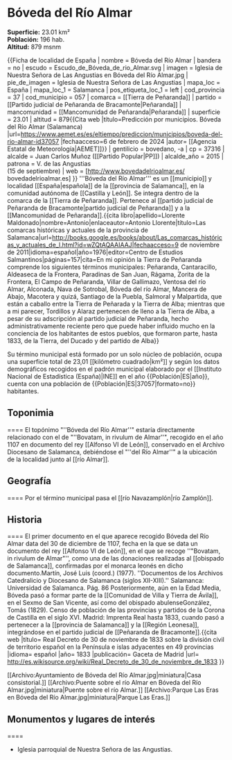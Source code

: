 # Bóveda del Río Almar

**Superficie:** 23.01 km²  
**Población:** 196 hab.  
**Altitud:** 879 msnm  

{{Ficha de localidad de España
| nombre = Bóveda del Río Almar
| bandera = no
| escudo = Escudo_de_Bóveda_de_rio_Almar.svg
| imagen = Iglesia de Nuestra Señora de Las Angustias en Bóveda del Río Almar.jpg
| pie_de_imagen = Iglesia de Nuestra Señora de Las Angustias
| mapa_loc = España
| mapa_loc_1 = Salamanca
| pos_etiqueta_loc_1 = left
| cod_provincia = 37
| cod_municipio = 057
| comarca = [[Tierra de Peñaranda]]
| partido = [[Partido judicial de Peñaranda de Bracamonte|Peñaranda]]
| mancomunidad = [[Mancomunidad de Peñaranda|Peñaranda]]
| superficie = 23.01
| altitud = 879<ref>{{Cita web |título=Predicción por municipios. Bóveda del Río Almar (Salamanca) |url=https://www.aemet.es/es/eltiempo/prediccion/municipios/boveda-del-rio-almar-id37057 |fechaacceso=6 de febrero de 2024 |autor= [[Agencia Estatal de Meteorología|AEMET]]}}</ref>
| gentilicio = bovedano, -a
| cp = 37316
| alcalde = Juan Carlos Muñoz ([[Partido Popular|PP]])
| alcalde_año = 2015
| patrona = V. de las Angustias<br />(15 de septiembre)
| web = [http://www.bovedadelrioalmar.es/ bovedadelrioalmar.es]
}}
'''Bóveda del Río Almar''' es un [[municipio]] y localidad [[España|española]] de la [[provincia de Salamanca]], en la comunidad autónoma de [[Castilla y León]]. Se integra dentro de la comarca de la [[Tierra de Peñaranda]]. Pertenece al [[partido judicial de Peñaranda de Bracamonte|partido judicial de Peñaranda]] y a la [[Mancomunidad de Peñaranda]].<ref name=ref_duplicada_1>{{cita libro|apellido=Llorente Maldonado|nombre=Antonio|enlaceautor=Antonio Llorente|título=Las comarcas históricas y actuales de la provincia de Salamanca|url=http://books.google.es/books/about/Las_comarcas_históricas_y_actuales_de_l.html?id=wZQtAQAAIAAJ|fechaacceso=9 de noviembre de 2011|idioma=español|año=1976|editor=Centro de Estudios Salmantinos|páginas=157|cita=En mi opinión la Tierra de Peñaranda comprende los siguientes términos municipales: Peñaranda, Cantaracillo, Aldeaseca de la Frontera, Paradinas de San Juan, Rágama, Zorita de la Frontera, El Campo de Peñaranda, Villar de Gallimazo, Ventosa del río Almar, Alconada, Nava de Sotrobal, Bóveda del río Almar, Mancera de Abajo, Macotera y quizá, Santiago de la Puebla, Salmoral y Malpartida, que están a caballo entre la Tierra de Peñarada y la Tierra de Alba; mientras que a mi parecer, Tordillos y Alaraz pertenecen de lleno a la Tierra de Alba, a pesar de su adscripción al partido judicial de Peñaranda, hecho administrativamente reciente pero que puede haber influido mucho en la conciencia de los habitantes de estos pueblos, que formaron parte, hasta 1833, de la Tierra, del Ducado y del partido de Alba}}</ref>

Su término municipal está formado por un solo núcleo de población, ocupa una superficie total de 23,01&nbsp;[[kilómetro cuadrado|km²]] y según los datos demográficos recogidos en el padrón municipal elaborado por el [[Instituto Nacional de Estadística (España)|INE]] en el año {{Población|ES|año}}, cuenta con una población de {{Población|ES|37057|formato=no}} habitantes.

## Toponimia

====
El topónimo "''Bóveda del Río Almar''" estaría directamente relacionado con el de "''Bovatam, in rivulum de Almar''", recogido en el año 1107 en documento del rey [[Alfonso VI de León]], conservado en el Archivo Diocesano de Salamanca, debiéndose el "''del Río Almar''" a la ubicación de la localidad junto al [[río Almar]].

## Geografía

====
Por el término municipal pasa el [[río Navazamplón|río Zamplón]].

## Historia

====
El primer documento en el que aparece recogido Bóveda del Río Almar data del 30 de diciembre de 1107, fecha en la que se data un documento del rey [[Alfonso VI de León]], en el que se recoge ''"Bovatam, in rivulum de Almar"'', como una de las donaciones realizadas al [[obispado de Salamanca]], confirmadas por el monarca leonés en dicho documento.<ref>Martín, José Luis (coord.) (1977). ''Documentos de los Archivos Catedralicio y Diocesano de Salamanca (siglos XII-XIII).'' Salamanca: Universidad de Salamanca. Pág. 86</ref> Posteriormente, aún en la Edad Media, Bóveda pasó a formar parte de la [[Comunidad de Villa y Tierra de Ávila]], en el Sexmo de San Vicente, así como del obispado abulense<ref>González, Tomás (1829). Censo de población de las provincias y partidos de la Corona de Castilla en el siglo XVI. Madrid: Imprenta Real</ref> hasta 1833, cuando pasó a pertenecer a la [[provincia de Salamanca]] y la [[Región Leonesa]], integrándose en el partido judicial de [[Peñaranda de Bracamonte]].<ref>{{cita web |título= Real Decreto de 30 de noviembre de 1833 sobre la división civil de territorio español en la Península e islas adyacentes en 49 provincias |idioma= español |año= 1833 |publicación= Gaceta de Madrid |url= http://es.wikisource.org/wiki/Real_Decreto_de_30_de_noviembre_de_1833 }}</ref>

[[Archivo:Ayuntamiento de Bóveda del Río Almar.jpg|miniatura|Casa consistorial.]]
[[Archivo:Puente sobre el río Almar en Bóveda del Río Almar.jpg|miniatura|Puente sobre el río Almar.]]
[[Archivo:Parque Las Eras en Bóveda del Río Almar.jpg|miniatura|Parque Las Eras.]]

## Monumentos y lugares de interés

====

* Iglesia parroquial de Nuestra Señora de las Angustias.